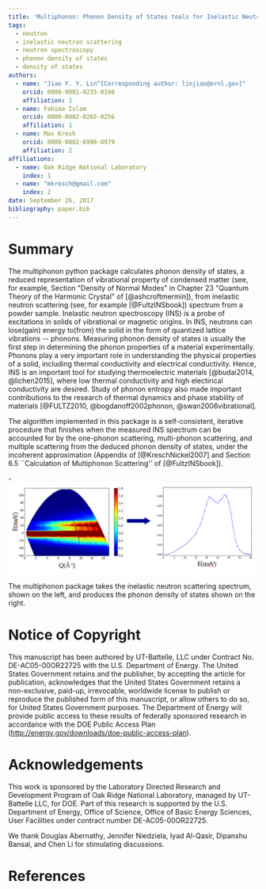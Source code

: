 ```yaml
---
title: 'Multiphonon: Phonon Density of States tools for Inelastic Neutron Scattering Powder Data'
tags:
  - neutron
  - inelastic neutron scattering
  - neutron spectroscopy
  - phonon density of states
  - density of states
authors:
  - name: "Jiao Y. Y. Lin^[Corresponding author: linjiao@ornl.gov]"
    orcid: 0000-0001-9233-0100
    affiliation: 1
  - name: Fahima Islam
    orcid: 0000-0002-0265-0256
    affiliation: 1
  - name: Max Kresh
    orcid: 0000-0002-6990-8979
    affiliation: 2
affiliations:
  - name: Oak Ridge National Laboratory
    index: 1
  - name: "mkresch@gmail.com"
    index: 2
date: September 26, 2017
bibliography: paper.bib
---
```


# Summary

The multiphonon python package calculates phonon density of states,
a reduced representation of vibrational property of condensed matter (see, for example,
Section "Density of Normal Modes" in
Chapter 23 "Quantum Theory of the Harmonic Crystal" of [@ashcroftmermin]),
from
inelastic neutron scattering (see, for example [@FultzINSbook])
spectrum from a powder sample.
Inelastic neutron spectroscopy (INS) is a probe of excitations in solids of
vibrational or magnetic origins.
In INS, neutrons can lose(gain) energy
to(from) the solid in the form of quantized lattice vibrations -- phonons.
Measuring phonon density of states is usually the first step
in determining the phonon properties of a material experimentally.
Phonons play a very important role in understanding the physical properties of a solid,
including thermal conductivity and electrical conductivity.
Hence, INS is an important tool for studying thermoelectric materials [@budai2014, @lichen2015],
where
low thermal conductivity and high electirical conductivity are desired.
Study of phonon entropy also made important contributions to
the research of thermal dynamics and phase stability of materials
[@FULTZ2010, @bogdanoff2002phonon, @swan2006vibrational].

The algorithm implemented in this package is a self-consistent,
iterative procedure that finishes when
the measured INS spectrum can be accounted for by
the one-phonon scattering, multi-phonon scattering, and multiple
scattering from the deduced phonon density of states, under the
incoherent approximation (Appendix of [@KreschNickel2007] and
Section 6.5 ``Calculation of Multiphonon Scattering'' of
[@FultzINSbook]).

-![S(Q,E) -> DOS](sqe2dos.png)

The multiphonon package takes the inelastic neutron scattering spectrum, shown on the left, and produces the phonon density of states shown on the right.

# Notice of Copyright
This manuscript has been authored by UT-Battelle, LLC under Contract
No. DE-AC05-00OR22725 with the U.S. Department of Energy. The United
States Government retains and the publisher, by accepting the article
for publication, acknowledges that the United States Government retains
a non-exclusive, paid-up, irrevocable, worldwide license to publish
or reproduce the published form of this manuscript, or allow others
to do so, for United States Government purposes. The Department of Energy
will provide public access to these results of federally sponsored
research in accordance with the DOE Public Access Plan
(http://energy.gov/downloads/doe-public-access-plan).

# Acknowledgements

This work is sponsored by the Laboratory Directed Research and
Development Program of Oak Ridge National Laboratory, managed by
UT-Battelle LLC, for DOE. Part of this research is supported by the U.S.
Department of Energy, Office of Science, Office of Basic Energy
Sciences, User Facilities under contract number DE-AC05-00OR22725.

We thank Douglas Abernathy, Jennifer Niedziela, Iyad Al-Qasir,
Dipanshu Bansal, and Chen Li for stimulating discussions.

# References
